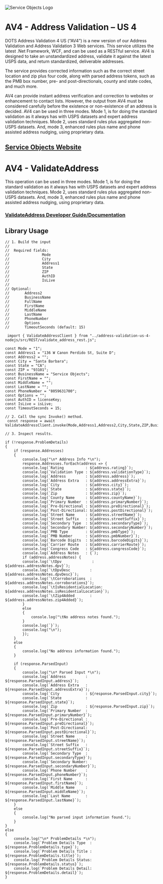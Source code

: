 ﻿![Service Objects Logo](https://www.serviceobjects.com/wp-content/uploads/2021/05/SO-Logo-with-TM.gif "Service Objects Logo")

# AV4 - Address Validation – US 4

DOTS Address Validation 4 US (“AV4”) is a new version of our Address Validation and Address Validation 3 Web services. This service utilizes the latest .Net Framework, WCF, and can be used as a RESTful service. AV4 is designed to take an unstandardized address, validate it against the latest USPS data, and return standardized, deliverable addresses. 

The service provides corrected information such as the correct street location and zip plus four code, along with parsed address tokens, such as the PMB box number, pre- and post-directionals, county and state codes, and much more.

AV4 can provide instant address verification and correction to websites or enhancement to contact lists.  However, the output from AV4 must be considered carefully before the existence or non-existence of an address is decided. AV4 can be used in three modes. Mode 1, is for doing the standard validation as it always has with USPS datasets and expert address validation techniques. Mode 2, uses standard rules plus aggregated non-USPS datasets. And, mode 3, enhanced rules plus name and phone assisted address nudging, using proprietary data.


## [Service Objects Website](https://serviceobjects.com)

# AV4 - ValidateAddress 

This operation can be used in three modes. Mode 1, is for doing the standard validation as it always has with USPS datasets and expert address validation techniques. Mode 2, uses standard rules plus aggregated non-USPS datasets. And, mode 3, enhanced rules plus name and phone assisted address nudging, using proprietary data.

### [ValidateAddress Developer Guide/Documentation](https://www.serviceobjects.com/docs/dots-address-validation-us-4/av4-operations/av4-validateaddress-recommended/)

## Library Usage

```
// 1. Build the input
//
//  Required fields:
//               Mode
//               City
//               Address1
//               State
//               ZIP 
//               AuthID
//               IsLive
// 
// Optional:
//       Address2
//       BusinessName
//       FullName
//       FirstName
//       MiddleName
//       LastName
//       PhoneNumber
//       Options
//       TimeoutSeconds (default: 15)

 import { ValidateAddressClient } from "../address-validation-us-4-nodejs/src/REST/validate_address_rest.js";

const Mode = "1";
const Address1 = "136 W Canon Perdido St, Suite D";
const Address2 = "";
const City = "Santa Barbara";
const State = "CA";
const ZIP = "93101";
const BusinessName = "Service Objects";
const FirstName = "";
const MiddleName = "";
const LastName = "";
const PhoneNumber = "8059631700";
const Options = "";
const AuthID = licenseKey;
const IsLive = isLive;
const TimeoutSeconds = 15;

// 2. Call the sync Invoke() method.
 const response = await ValidateAddressClient.invoke(Mode,Address1,Address2,City,State,ZIP,BusinessName,FirstName,MiddleName,LastName,PhoneNumber,Options,AuthID,IsLive,TimeoutSeconds);

// 3. Inspect results.

if (!response.ProblemDetails) 
{
    if (response.Addresses)
    {
        console.log("\n* Address Info *\n");
        response.Addresses.forEach(address => {
        console.log(`Rating          : ${address.rating}`);
        console.log(`Validation Type : ${address.validationType}`);
        console.log(`Address         : ${address.address}`);
        console.log(`Address Extra   : ${address.addressExtra}`);
        console.log(`City            : ${address.city}`);
        console.log(`State           : ${address.state}`);
        console.log(`Zip             : ${address.zip}`);
        console.log(`County Name     : ${address.countyName}`);
        console.log(`Primary Number  : ${address.primaryNumber}`);
        console.log(`Pre-Directional : ${address.preDirectional}`);
        console.log(`Post-Directional: ${address.postDirectional}`);
        console.log(`Street Name     : ${address.streetName}`);
        console.log(`Street Suffix   : ${address.streetSuffix}`);
        console.log(`Secondary Type  : ${address.secondaryType}`);
        console.log(`Secondary Number: ${address.secondaryNumber}`);
        console.log(`PMB Type        : ${address.pmbType}`);
        console.log(`PMB Number      : ${address.pmbNumber}`);
        console.log(`Barcode Digits  : ${address.barcodeDigits}`);
        console.log(`Carrier Route   : ${address.carrierRoute}`);
        console.log(`Congress Code   : ${address.congressCode}`);
        console.log(`Address Notes   : {`);
        if (address.addressNotes) {
        console.log(`\tDpv              : ${address.addressNotes.dpv}`);
        console.log(`\tDpvDesc         : ${address.addressNotes.dpvDesc}`);
        console.log(`\tCorroborations  : ${address.addressNotes.corroborations}`);
        console.log(`\tIsResidentialLocation: ${address.addressNotes.isResidentialLocation}`);
        console.log(`\tZip4Added       : ${address.addressNotes.zip4Added}`);
        } 
        else
        {
            console.log("\tNo address notes found.");
        }
        console.log(`}`);
        console.log("\n");
        });
    } 
    else
    {
        console.log("No address information found.");
    }

    if (response.ParsedInput)
    {
        console.log("\n* Parsed Input *\n");
        console.log(`Address         : ${response.ParsedInput.address}`);
        console.log(`Address Extra   : ${response.ParsedInput.addressExtra}`);
        console.log(`City            : ${response.ParsedInput.city}`);
        console.log(`State           : ${response.ParsedInput.state}`);
        console.log(`Zip             : ${response.ParsedInput.zip}`);
        console.log(`Primary Number  : ${response.ParsedInput.primaryNumber}`);
        console.log(`Pre-Directional : ${response.ParsedInput.preDirectional}`);
        console.log(`Post-Directional: ${response.ParsedInput.postDirectional}`);
        console.log(`Street Name     : ${response.ParsedInput.streetName}`);
        console.log(`Street Suffix   : ${response.ParsedInput.streetSuffix}`);
        console.log(`Secondary Type  : ${response.ParsedInput.secondaryType}`);
        console.log(`Secondary Number: ${response.ParsedInput.secondaryNumber}`);
        console.log(`Phone Number    : ${response.ParsedInput.phoneNumber}`);
        console.log(`First Name      : ${response.ParsedInput.firstName}`);
        console.log(`Middle Name     : ${response.ParsedInput.middleName}`);
        console.log(`Last Name       : ${response.ParsedInput.lastName}`);
    } 
    else
    {
        console.log("No parsed input information found.");
    }
} 
else
{
    console.log("\n* ProblemDetails *\n");
    console.log(`Problem Details Type  : ${response.ProblemDetails.type}`);
    console.log(`Problem Details Title : ${response.ProblemDetails.title}`);
    console.log(`Problem Details Status: ${response.ProblemDetails.status}`);
    console.log(`Problem Details Detail: ${response.ProblemDetails.detail}`);
}
```

